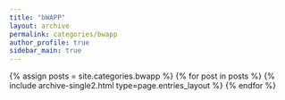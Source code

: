 ```yaml
---
title: "bWAPP"
layout: archive
permalink: categories/bwapp
author_profile: true
sidebar_main: true
---
```



{% assign posts = site.categories.bwapp %}
{% for post in posts %} {% include archive-single2.html type=page.entries_layout %} {% endfor %}